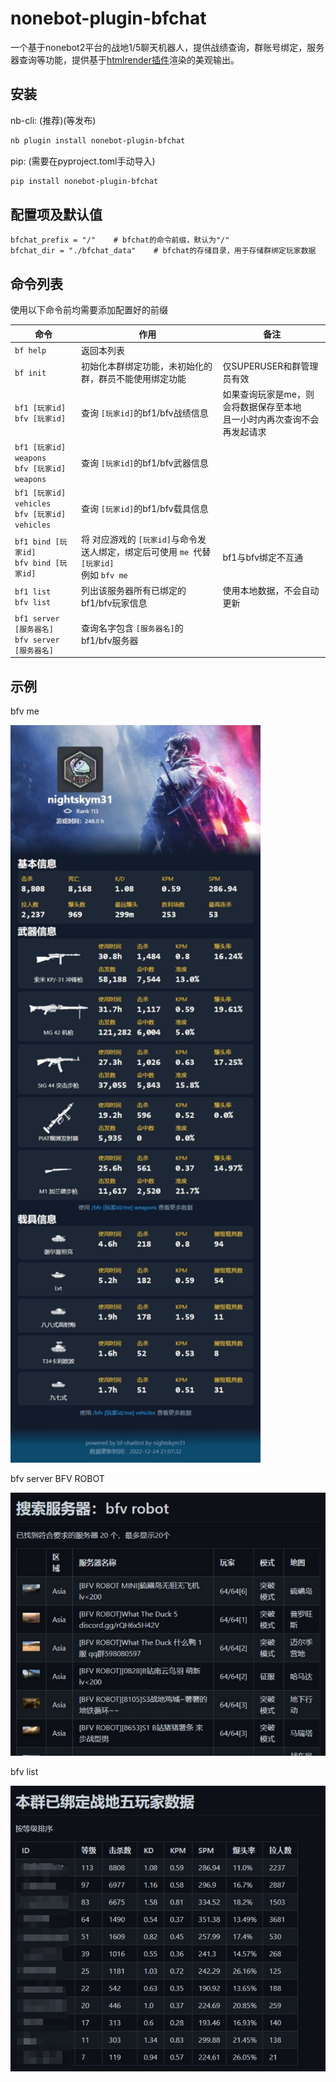 # nonebot-plugin-bfchat

一个基于nonebot2平台的战地1/5聊天机器人，提供战绩查询，群账号绑定，服务器查询等功能，提供基于[htmlrender插件](https://github.com/kexue-z/nonebot-plugin-htmlrender)渲染的美观输出。

## 安装

nb-cli: (推荐)(等发布)

```bash
nb plugin install nonebot-plugin-bfchat
```

pip: (需要在pyproject.toml手动导入)

```bash
pip install nonebot-plugin-bfchat
```


## 配置项及默认值

```properties
bfchat_prefix = "/"    # bfchat的命令前缀，默认为"/"
bfchat_dir = "./bfchat_data"    # bfchat的存储目录，用于存储群绑定玩家数据
```

## 命令列表

使用以下命令前均需要添加配置好的前缀

| 命令                                                      | 作用                                                                                                   | 备注                                                                         |
| --------------------------------------------------------- | ------------------------------------------------------------------------------------------------------ | ---------------------------------------------------------------------------- |
| `bf help`                                               | 返回本列表                                                                                             |                                                                              |
| `bf init`                                               | 初始化本群绑定功能，未初始化的群，群员不能使用绑定功能                                                 | 仅SUPERUSER和群管理员有效                                                    |
| `bf1 [玩家id]`<br />`bfv [玩家id]`                    | 查询 `[玩家id]`的bf1/bfv战绩信息                                                                     | 如果查询玩家是me，则会将数据保存至本地<br />且一小时内再次查询不会再发起请求 |
| `bf1 [玩家id] weapons`<br />`bfv [玩家id] weapons`   | 查询 `[玩家id]`的bf1/bfv武器信息                                                                     |                                                                              |
| `bf1 [玩家id] vehicles`<br />`bfv [玩家id] vehicles` | 查询 `[玩家id]`的bf1/bfv载具信息                                                                     |                                                                              |
| `bf1 bind [玩家id]`<br />`bfv bind [玩家id]`          | 将 对应游戏的 `[玩家id]`与命令发送人绑定，绑定后可使用 `me `代替 `[玩家id]`<br />例如 `bfv me` | bf1与bfv绑定不互通                                                           |
| `bf1 list`<br />`bfv list`                            | 列出该服务器所有已绑定的bf1/bfv玩家信息                                                                | 使用本地数据，不会自动更新                                                   |
| `bf1 server [服务器名]`<br />`bfv server [服务器名]`  | 查询名字包含 `[服务器名]`的bf1/bfv服务器                                                             |                                                                              |

## 示例

bfv me

<img src="https://raw.githubusercontent.com/050644zf/nonebot-plugin-bfchat/master/img/bfvme.jpg" width="400px"/>

bfv server BFV ROBOT

![img](https://raw.githubusercontent.com/050644zf/nonebot-plugin-bfchat/master/img/server.png)

bfv list

![img](https://raw.githubusercontent.com/050644zf/nonebot-plugin-bfchat/master/img/bflist.png)
